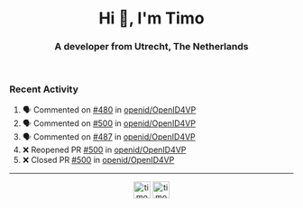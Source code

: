 <h1 align="center">Hi 👋, I'm Timo</h1>
<h3 align="center">A developer from Utrecht, The Netherlands</h3>
<br/>
<!-- https://github.com/rahuldkjain/github-profile-readme-generator --!>

<!--  <p align="left"><img src="https://github-readme-stats.vercel.app/api?username=timoglastra&show_icons=true&count_private=true&" alt="timoglastra" /></p> --!>

<!--
Github language stats
<p align="left"><img src="https://github-readme-stats.vercel.app/api/top-langs/?username=timoglastra&layout=compact" alt="timoglastra" /><p>
-->

<!-- Codestats language stats -->
<!-- <p align="left"><img src="https://codestats-readme.vercel.app/api/top-langs/?username=timoglastra&layout=compact&language_count=12" alt="timoglastra" /><p>    --!>
  
<h3>Recent Activity</h3>

<!--START_SECTION:activity-->
1. 🗣 Commented on [#480](https://github.com/openid/OpenID4VP/pull/480#issuecomment-2781059530) in [openid/OpenID4VP](https://github.com/openid/OpenID4VP)
2. 🗣 Commented on [#500](https://github.com/openid/OpenID4VP/pull/500#issuecomment-2780738492) in [openid/OpenID4VP](https://github.com/openid/OpenID4VP)
3. 🗣 Commented on [#487](https://github.com/openid/OpenID4VP/issues/487#issuecomment-2780737814) in [openid/OpenID4VP](https://github.com/openid/OpenID4VP)
4. ❌ Reopened PR [#500](https://github.com/openid/OpenID4VP/pull/500) in [openid/OpenID4VP](https://github.com/openid/OpenID4VP)
5. ❌ Closed PR [#500](https://github.com/openid/OpenID4VP/pull/500) in [openid/OpenID4VP](https://github.com/openid/OpenID4VP)
<!--END_SECTION:activity-->

---

<p align="center">
<a href="https://twitter.com/timoglastra" target="blank"><img align="center" src="https://cdn.jsdelivr.net/npm/simple-icons@3.0.1/icons/twitter.svg" alt="timoglastra" height="30" width="30" /></a>
<a href="https://linkedin.com/in/timoglastra" target="blank"><img align="center" src="https://cdn.jsdelivr.net/npm/simple-icons@3.0.1/icons/linkedin.svg" alt="timoglastra" height="30" width="30" /></a>
</p>



